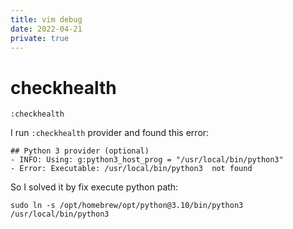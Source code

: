 ```yaml
---
title: vim debug
date: 2022-04-21
private: true
---
```

# checkhealth
    :checkhealth

I run `:checkhealth` provider and found this error:

    ## Python 3 provider (optional)
    - INFO: Using: g:python3_host_prog = "/usr/local/bin/python3"
    - Error: Executable: /usr/local/bin/python3  not found

So I solved it by fix execute python path:

    sudo ln -s /opt/homebrew/opt/python@3.10/bin/python3 /usr/local/bin/python3